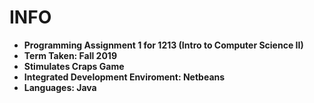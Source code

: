 # INFO
- **Programming Assignment 1 for 1213 (Intro to Computer Science II)**
- **Term Taken: Fall 2019**
- **Stimulates Craps Game**
- **Integrated Development Enviroment: Netbeans**
- **Languages: Java**
